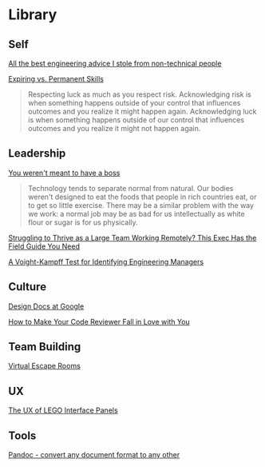 # Library

## Self

[All the best engineering advice I stole from non-technical people](https://medium.com/@bellmar/all-the-best-engineering-advice-i-stole-from-non-technical-people-eb7f90ca2f5f)

[Expiring vs. Permanent Skills](https://www.collaborativefund.com/blog/expiring-vs-permanent-skills/)
> Respecting luck as much as you respect risk. Acknowledging risk is when something happens outside of your control that influences outcomes and you realize it might happen again. Acknowledging luck is when something happens outside of our control that influences outcomes and you realize it might not happen again.

## Leadership

[You weren't meant to have a boss](http://paulgraham.com/boss.html)
> Technology tends to separate normal from natural. Our bodies weren't designed to eat the foods that people in rich countries eat, or to get so little exercise. There may be a similar problem with the way we work: a normal job may be as bad for us intellectually as white flour or sugar is for us physically.

[Struggling to Thrive as a Large Team Working Remotely? This Exec Has the Field Guide You Need](https://firstround.com/review/struggling-to-thrive-as-a-large-team-working-remotely-this-exec-has-the-field-guide-you-need/)

[A Voight-Kampff Test for Identifying Engineering Managers](https://medium.com/hackernoon/a-voight-kampff-test-for-identifying-engineering-managers-bb8512c70857)

## Culture

[Design Docs at Google](https://www.industrialempathy.com/posts/design-docs-at-google/)

[How to Make Your Code Reviewer Fall in Love with You](https://mtlynch.io/code-review-love/)

## Team Building

[Virtual Escape Rooms](https://theescapegame.com/remote-adventures/)

## UX

[The UX of LEGO Interface Panels](https://www.designedbycave.co.uk/2020/LEGO-Interface-UX/)

## Tools

[Pandoc - convert any document format to any other](https://pandoc.org/index.html)

